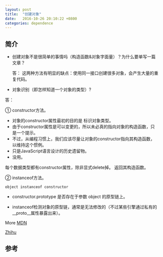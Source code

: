 ```yaml
---
layout: post
title:  "创建对象"
date:   2016-10-26 20:10:22 +0800
categories: dependence
---
```


## 简介

- 创建对象不是很简单的事情吗（构造函数&对象字面量）？为什么要单写一篇文章？

    答： 这两种方法有明显的缺点：使用同一接口创建很多对象，会产生大量的重复代码。
    
- 对象识别（即怎样知道一个对象的类型）?
    
答： 

① constructor方法。
    
- 对象的constructor属性最初的目的是 标识对象类型。
- 由于constructor属性是可以变更的，所以未必真的指向对象的构造函数，只是一个提示。
- 不过，从编程习惯上，我们应该尽量让对象的constructor指向其构造函数，以维持这个惯例。
- 只是JavaScript语言设计的历史遗留物。
- 没用。

每个数据类型都有constructor属性，除非显式delete掉。
返回其构造函数。

② instanceof方法。

```
object instanceof constructor
```

- constructor.prototype 是否存在于参数 object 的原型链上。

- instanceof检测对象的原型链，通常是无法修改的（不过某些引擎通过私有的__proto__属性暴露出来）。




More
[MDN](https://developer.mozilla.org/en-US/docs/Web/JavaScript/Reference/Global_Objects/Object/constructor)

[Zhihu](https://www.zhihu.com/question/19951896)
    
## 参考

